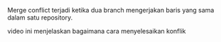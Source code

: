 Merge conflict terjadi ketika dua branch mengerjakan baris yang sama dalam satu repository.

video ini menjelaskan bagaimana cara menyelesaikan konflik